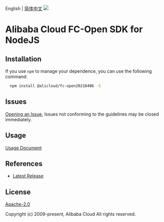 English | [简体中文](README-CN.md)
![](https://aliyunsdk-pages.alicdn.com/icons/AlibabaCloud.svg)

# Alibaba Cloud FC-Open SDK for NodeJS

## Installation
If you use `npm` to manage your dependence, you can use the following command:

```sh
  npm install @alicloud/fc-open20210406 -S
```

## Issues
[Opening an Issue](https://github.com/aliyun/alibabacloud-typescript-sdk/issues/new), Issues not conforming to the guidelines may be closed immediately.

## Usage
[Usage Document](https://github.com/aliyun/alibabacloud-typescript-sdk/blob/master/docs/Usage-EN.md#quick-examples)

## References
* [Latest Release](https://github.com/aliyun/alibabacloud-typescript-sdk/)

## License
[Apache-2.0](http://www.apache.org/licenses/LICENSE-2.0)

Copyright (c) 2009-present, Alibaba Cloud All rights reserved.

